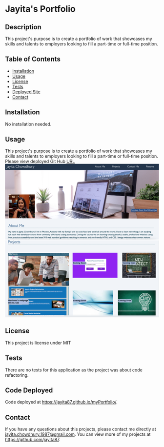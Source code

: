 # Jayita's Portfolio

## Description

This project's purpose is to create a portfolio of work that showcases my skills and talents to employers looking to fill a part-time or full-time position. 

## Table of Contents
* [Installation](#installation)
* [Usage](#usage)
* [License](#license)
* [Tests](#tests)
* [Deployed Site](#deployed)
* [Contact](#contact)


## Installation 
No installation needed. 

## Usage 
This project's purpose is to create a portfolio of work that showcases my skills and talents to employers looking to fill a part-time or full-time position.<br>
Please view deployed Git Hub [URL](https://jayita87.github.io/myPortfolio/)
<img src="./Assets/my-portfolio-ss-1.png">
<img src="./Assets/my-portfolio-ss-2.png">

## License 
This project is license under MIT

## Tests
There are no tests for this application as the project was about code refactoring.

## Code Deployed
Code deployed at https://jayita87.github.io/myPortfolio/.

## Contact
If you have any questions about this projects, please contact me directly at jayita.chowdhury.1987@gmail.com. You can view more of my projects at https://github.com/jayita87.
